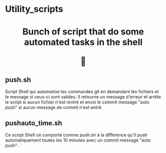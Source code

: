 # Utility_scripts
<h1 align="center"> <p>Bunch of script that do some automated tasks in the shell</p>
<p>🚀</p></h1>

<h2>push.sh</h2> Script Shell qui automatise les commandes git en demandant les fichiers et le message si ceux-ci sont valides.
Il retourne un message d'erreur et arrête le script si aucun fichier n'est rentré et envoi le commit message "auto push"
si aucun message de commit n'est entré.

<h2>pushauto_time.sh</h2> Ce script Shell ce comporte comme push.sh à la difference qu'il push automatiquement toutes les 10 minutes avec un commit message "auto push".

